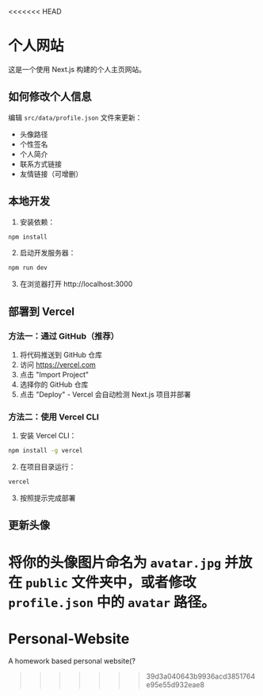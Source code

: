 <<<<<<< HEAD
# 个人网站

这是一个使用 Next.js 构建的个人主页网站。

## 如何修改个人信息

编辑 `src/data/profile.json` 文件来更新：
- 头像路径
- 个性签名
- 个人简介
- 联系方式链接
- 友情链接（可增删）

## 本地开发

1. 安装依赖：
```bash
npm install
```

2. 启动开发服务器：
```bash
npm run dev
```

3. 在浏览器打开 http://localhost:3000

## 部署到 Vercel

### 方法一：通过 GitHub（推荐）

1. 将代码推送到 GitHub 仓库
2. 访问 https://vercel.com
3. 点击 "Import Project"
4. 选择你的 GitHub 仓库
5. 点击 "Deploy" - Vercel 会自动检测 Next.js 项目并部署

### 方法二：使用 Vercel CLI

1. 安装 Vercel CLI：
```bash
npm install -g vercel
```

2. 在项目目录运行：
```bash
vercel
```

3. 按照提示完成部署

## 更新头像

将你的头像图片命名为 `avatar.jpg` 并放在 `public` 文件夹中，或者修改 `profile.json` 中的 `avatar` 路径。
=======
# Personal-Website
A homework based personal website(?
>>>>>>> 39d3a040643b9936acd3851764e95e55d932eae8
